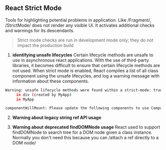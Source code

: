 ## React Strict Mode
Tools for highlighting potential problems in application. Like /Fragment/, /StrictMode/ does not render any visible UI. It activates additional checks and warnings for its descendants.

> Strict mode checks are run in development mode only; they do not impact the production build

1. **identifying unsafe lifecycles** Certain lifecycle methods are unsafe to use in asynchronous react applications. With the use of third-party libraries, it becomes difficult to ensure that certain lifecycle methods are not used. When strict mode is enabled, React compiles a list of all class component using the unsafe lifecycles, and log a warning message with information about these components.

```bash
Warning: unsafe lifecycle methods were found within a strict-mode: true
     in div (created by MyApp)
     in MyApp

componentWillMount: Please update the following components to use ComponentDidMount instead
```

2. **Warning  about legacy string ref API usage**

3. **Warning about deprecated findDOMNode usage**
   React used to support findDOMNode to search tree for a DOM node given a class instance. Normally you don't need this because you can /attach a ref directly to a DOM node/